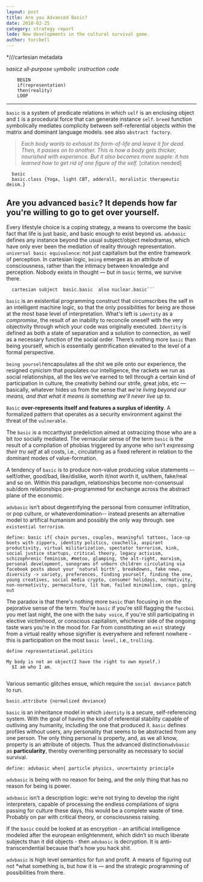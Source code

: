 ```yaml
---
layout: post
title: Are you Advanced Basic? 
date: 2018-02-25
category: strategy report
lede: New developments in the cultural survival game. 
author: torcbell
---
```


*///cartesian metadata


```b```*asicz* ```a```*ll-purpose* ```s```*ymbolic* ```i```*nstruction* ```c```*ode* 

```   
    BEGIN 
    if(representation)
    then(reality) 
    LOOP 
```
------------------------------------------------------------------------------------------------------------------------------



```basic``` is a system of predicate relations in which ```self``` is an enclosing object and ````I```` is a procedural force that can generate instance ````self````.  ```breed``` function symbolically mediates complicity between self-referential objects within the matrix and dominant language models. see also ```abstract factory```. 

> *Each body wants to exhaust its form-of-life and leave it for dead. Then, it passes on to another. This is how a
body gets thicker, nourished with experience. But it also becomes more supple: it has learned how to get rid of one
figure of the self.* [citation needed]

```
  basic
  basic.class {Yoga, light CBT, adderall, moralistic therapeutic deism.}
  ``` 
  ## Are you advanced ```basic```? It depends how far you're willing to go to get over yourself. 

Every lifestyle choice is a coping strategy, a means to overcome the basic fact that life is just basic, and basic enough to exist beyond us. ```advbasic``` defines any instance beyond the usual subject/object melodramas, which have only ever been the mediation of reality through representation. ```universal basic equivalence```: not just capitalism but the entire framework of perception. In cartesian logic, ```being``` emerges as an attribute of consciousness, rather than the intimacy between knowledge and perception. Nobody exists in thought — but in ```basic``` terms, we survive there. 



``` Create object 
  cartesian subject  basic.basic  also nuclear.basic``` 
```


```basic``` is an existential programming construct that circumscribes the self in an intelligent machine logic, so that the only possibilities for being are those at the most base level of interpretation. What's left is ```identity``` as a *compromise*, the result of an inability to reconcile oneself with the very objectivity through which your code was originally executed. ```Identity``` is defined as both a state of separation and a solution to connection, as well as a necessary function of the social order. There’s nothing more ```basic``` than being yourself, which is essentially gentrification elevated to the level of a formal perspective. 

```being yourself```encapsulates all the shit we pile onto our experience, the resigned cynicism that populates our intelligence, the rackets we run as social relationships, all the lies we've earned to tell through a certain kind of participation in culture, the creativity behind our strife, great jobs, etc — basically, whatever hides us from the sense that *we’re living beyond our means, and that what it means is something we'll never live up to.*  

```Basic``` **over-represents itself and features a surplus of identity**. A formalized pattern that operates as a security environment against the threat of the ```vulnerable.``` 

The ```basic``` is a mccarthyist predeliction aimed at ostracizing those who are a bit *too* socially mediated. The vernacular sense of the term  ```basic```  is the result of a compilation of phobias triggered by anyone who isn’t *expressing their tru self* at all costs, i.e.,  circulating as a fixed referent in relation to the dominant modes of value-formation. 

A tendency of ```basic``` is to produce non-value producing value statements -- self/other, good/bad, like/dislike, worth it/not worth it, us/them, fake/real and so on.  Within this paradigm, relationships become non-consensual sub/dom relationships pre-programmed for exchange across the abstract plane of the economic. 

```advbasic``` isn’t about degentrifying the personal from consumer infiltration, or pop culture, or whateverdomination-- instead presents an alternative model to artifical humanism and possibly the only way through. see ```existential terrorism```. 


```
define: basic if{ chain purses, couples, meaningful tattoos, lace-up boots with zippers, identity politics, coachella, aspirant productivity, virtual militarization, spectator terrorism, kink, social justice startups, critical theory, legacy activism, schizophrenic feminism, #metoo, glamping, the alt-right, marxism, personal development, sonograms of unborn children circulating via facebook posts about your 'natural birth', breakdowns, fake news, diversity -> variety, preferences, finding yourself, finding the one, young creatives, social media crypto, consumer holidays, normativity, non-normativity, permaculture, lit hum, failed minimalism, cops, going out 

```

The paradox is that there's nothing more ```basic``` than focusing in on the pejorative sense of the term. You're ```basic``` if you're still flagging the ```fuccboi``` you met last night, the one with the ```baby voice```, if you're still participating in elective victimhood, or conscious capitalism, whichever side of the ongoing taste wars you're in the mood for. Far from constituting an ```exit``` strategy from a virtual reality whose signifier is everywhere and referent nowhere - this is participation on the most ```basic level,``` i.e., ```trolling```. 

```
define representational.politics 

My body is not an object(I have the right to own myself.)
  $I am who I am. 
  
```
Various semantic glitches ensue, which require the ```social deviance``` patch to run. 

```basic.attribute {normalized deviance}```

```basic``` is an inheritance model in which ```identity``` is a secure, self-referencing system. With the goal of having the kind of referential stability capable of outliving any humanity, including the one that produced it. ```basic``` defines profiles without users, any personality that seems to be abstracted from any one person. The only thing personal is property, and, as we all know, property is an attribute of objects. Thus the advanced distinction```advbasic``` as **particularity**, thereby overwriting personality as necessary to social survival.  

```define: advbasic when{ particle physics, uncertainty principle```

```advbasic``` is being with no reason for being, and the only thing that has no reason for being is power.

```advbasic``` isn’t a description logic: we’re not trying to develop the right interpreters, capable of processing the endless compilations of signs passing for culture these days, this would be a complete waste of time. Probably on par with critical theory, or consciousness raising. 

If the ```basic``` could be looked at as encryption - an artificial intelligence modeled after the european enlightenment, which didn’t so much liberate subjects than it did objects - then ```advbasic``` is decryption. It is anti-transcendential because that's how you hack shit. 

```advbasic``` is high level semantics for fun and profit. A means of figuring out not *what something is, but how it is — and the strategic programming of possibilities from there. 




